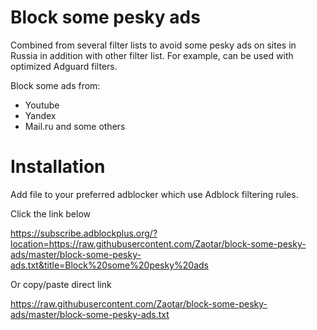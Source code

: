 # Block some pesky ads

Combined from several filter lists to avoid some pesky ads on sites in Russia in addition with other filter list.
For example, can be used with optimized Adguard filters.

Block some ads from:
- Youtube
- Yandex
- Mail.ru and some others

# Installation

Add file to your preferred adblocker which use Adblock filtering rules.

Click the link below

https://subscribe.adblockplus.org/?location=https://raw.githubusercontent.com/Zaotar/block-some-pesky-ads/master/block-some-pesky-ads.txt&title=Block%20some%20pesky%20ads

Or copy/paste direct link

https://raw.githubusercontent.com/Zaotar/block-some-pesky-ads/master/block-some-pesky-ads.txt
